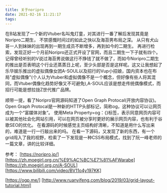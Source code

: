 ```yaml
---
title: 关于noripro
date: 2021-02-16 11:21:17
tags:
---
```

在B站发现了一个新的Vtuber名叫鬼灯童，对其进行一番了解后发现其竟是Noripro二期生，
不禁感慨时间过的如此之快以及海苔男布局之深。
从只有犬山哥一人到妹妹的出现再到一期生成员不断增多，再到如今的二期生。
再进行检索，发现正好一个月前Noripro还正式开设了官网，而且二期生一下子就有四个。
记得曾经听别的V说过海苔男说做这行不挣钱了就不做了，而如今Noripro二期生的推出是否表明这个行业还蒸蒸日上呢，至少头部是否是这样呢。这又让我想起了乐华娱乐推出的虚拟偶像女团A-SOUL以及招行的Vup小招娘，国内资本也在布局"虚拟偶像"(个人认为Vtuber和虚拟偶像不是一个概念，但好像有些人将其混同，而Vtuber偶像化趋势好像又不可避免),A-SOUL应该是想走传统偶像模式，而招行可能是想拉拢Z世代推广品牌。

顺带一提，看了Noripro官网源码知道了Open Graph Protocal(开放内容协议)。
Open Graph Protocal是一种新的HTTP头部标记，简称og，这种协议可以让网页成为一个“富媒体对象”。
使用Meta Property=og：{}标签，表示同意网页内容可以被其他社会化网站引用，可以在网页被分享时更好的展示网页内容，也有利于谷歌SEO的优化。
在看源码的时候感觉主页结构好清晰，不知道是用什么写出来的，难道是一行一行敲出来的吗。
在看一下源码，又发现了新的东西，有一个grid闯入了我的视野，检索了一下发现是一种CSS布局模式，找到了阮一峰老师的一篇文章，讲的比较详细。




参考：
[https://noripro.jp/]
[https://zh.moegirl.org.cn/%E9%AC%BC%E7%81%AFWarabe]
[https://zh.moegirl.org.cn/A-SOUL]
[https://www.bilibili.com/video/BV11o4y197KK]

[https://ogp.me/]
[http://www.ruanyifeng.com/blog/2019/03/grid-layout-tutorial.html]